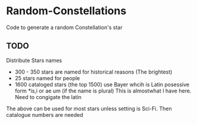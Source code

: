 # Random-Constellations
Code to generate a random Constellation's star

## TODO
Distribute Stars names
* 300 - 350 stars are named for historical reasons (The brightest)
* 25 stars named for people
* 1600 cataloged stars (the top 1500) use Bayer whcih is Latin posessive form *is,i or ae um (if the name is plural) This is almostwhat I have here.  Need to congigate the latin

The above can be used for most stars unless setting is Sci-Fi.  Then catalogue numbers are needed
